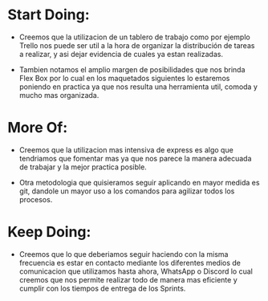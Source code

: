 # Start Doing: 

* Creemos que la utilizacion de un tablero de trabajo como por ejemplo Trello nos puede ser util a la hora de organizar la distribución de tareas a realizar, y asi dejar evidencia de cuales ya estan realizadas.

* Tambien notamos el amplio margen de posibilidades que nos brinda Flex Box por lo cual en los maquetados siguientes lo estaremos poniendo en practica ya que nos resulta una herramienta util, comoda y mucho mas organizada.

# More Of:

* Creemos que la utilizacion mas intensiva de express es algo que tendriamos que fomentar mas ya que nos parece la manera adecuada de trabajar y la mejor practica posible.

* Otra metodologia que quisieramos seguir aplicando en mayor medida es git, dandole un mayor uso a los comandos para agilizar todos los procesos.

# Keep Doing:
* Creemos que lo que deberiamos seguir haciendo con la misma frecuencia es estar en contacto mediante los diferentes medios de comunicacion que utilizamos hasta ahora, WhatsApp o Discord lo cual creemos que nos permite realizar todo de manera mas eficiente y cumplir con los tiempos de entrega de los Sprints.

